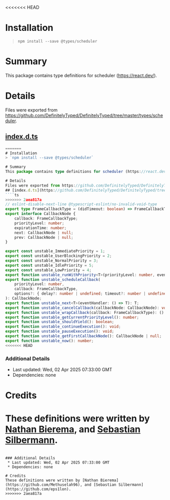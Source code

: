 <<<<<<< HEAD
# Installation
> `npm install --save @types/scheduler`

# Summary
This package contains type definitions for scheduler (https://react.dev/).

# Details
Files were exported from https://github.com/DefinitelyTyped/DefinitelyTyped/tree/master/types/scheduler.
## [index.d.ts](https://github.com/DefinitelyTyped/DefinitelyTyped/tree/master/types/scheduler/index.d.ts)
````ts
=======
# Installation
> `npm install --save @types/scheduler`

# Summary
This package contains type definitions for scheduler (https://react.dev/).

# Details
Files were exported from https://github.com/DefinitelyTyped/DefinitelyTyped/tree/master/types/scheduler.
## [index.d.ts](https://github.com/DefinitelyTyped/DefinitelyTyped/tree/master/types/scheduler/index.d.ts)
````ts
>>>>>>> 2aea817a
// eslint-disable-next-line @typescript-eslint/no-invalid-void-type
export type FrameCallbackType = (didTimeout: boolean) => FrameCallbackType | void;
export interface CallbackNode {
    callback: FrameCallbackType;
    priorityLevel: number;
    expirationTime: number;
    next: CallbackNode | null;
    prev: CallbackNode | null;
}

export const unstable_ImmediatePriority = 1;
export const unstable_UserBlockingPriority = 2;
export const unstable_NormalPriority = 3;
export const unstable_IdlePriority = 5;
export const unstable_LowPriority = 4;
export function unstable_runWithPriority<T>(priorityLevel: number, eventHandler: () => T): T;
export function unstable_scheduleCallback(
    priorityLevel: number,
    callback: FrameCallbackType,
    options?: { delay?: number | undefined; timeout?: number | undefined },
): CallbackNode;
export function unstable_next<T>(eventHandler: () => T): T;
export function unstable_cancelCallback(callbackNode: CallbackNode): void;
export function unstable_wrapCallback(callback: FrameCallbackType): () => FrameCallbackType;
export function unstable_getCurrentPriorityLevel(): number;
export function unstable_shouldYield(): boolean;
export function unstable_continueExecution(): void;
export function unstable_pauseExecution(): void;
export function unstable_getFirstCallbackNode(): CallbackNode | null;
export function unstable_now(): number;
<<<<<<< HEAD

````

### Additional Details
 * Last updated: Wed, 02 Apr 2025 07:33:00 GMT
 * Dependencies: none

# Credits
These definitions were written by [Nathan Bierema](https://github.com/Methuselah96), and [Sebastian Silbermann](https://github.com/eps1lon).
=======

````

### Additional Details
 * Last updated: Wed, 02 Apr 2025 07:33:00 GMT
 * Dependencies: none

# Credits
These definitions were written by [Nathan Bierema](https://github.com/Methuselah96), and [Sebastian Silbermann](https://github.com/eps1lon).
>>>>>>> 2aea817a

